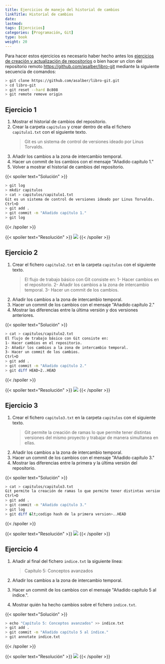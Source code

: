```yaml
---
title: Ejercicios de manejo del historial de cambios
linkTitle: Historial de cambios
date: 
lastmod:
tags: [Ejercicios]
categories: [Programación, Git]
type: book
weight: 20
---
```


<i class="fas fa-exclamation-triangle" style="color:red"></i> Para hacer estos ejercicios es necesario haber hecho antes los  [ejercicios de creación y actualización de repositorios](/git/ejercicios/creacion-actualizacion-repositorios.html) o bien hacer un clon del repositorio remoto https://github.com/asalber/libro-git mediante la siguiente secuencia de comandos:

```sh
> git clone https://github.com/asalber/libro-git.git
> cd libro-git
> git reset --hard 8c808
> git remote remove origin
```

## Ejercicio 1
1. Mostrar el historial de cambios del repositorio.
2. Crear la carpeta `capitulos` y crear dentro de ella el fichero `capitulo1.txt` con el siguiente texto.
    > Git es un sistema de control de versiones ideado por Linus Torvalds.
3. Añadir los cambios a la zona de intercambio temporal.
4. Hacer un commit de los cambios con el mensaje "Añadido capítulo 1."
5. Volver a mostrar el historial de cambios del repositorio.

{{< spoiler text="Solución" >}}
```sh
> git log
> mkdir capitulos
> cat > capitulos/capitulo1.txt
Git es un sistema de control de versiones ideado por Linus Torvalds.
Ctrl+D
> git add .
> git commit -m "Añadido capítulo 1."
> git log
```
{{< /spoiler >}}

{{< spoiler text="Resolución" >}}
<img src="../soluciones/historial-cambios/ejercicio1.gif" />
{{< /spoiler >}}

## Ejercicio 2

1. Crear el fichero `capitulo2.txt` en la carpeta `capitulos` con el siguiente texto.
    > El flujo de trabajo básico con Git consiste en:
    1- Hacer cambios en el repositorio.
    2- Añadir los cambios a la zona de intercambio temporal.
    3- Hacer un commit de los cambios.
2. Añadir los cambios a la zona de intercambio temporal.
3. Hacer un commit de los cambios con el mensaje "Añadido capítulo 2."
4. Mostrar las diferencias entre la última versión y dos versiones anteriores.

{{< spoiler text="Solución" >}}
```sh
> cat > capitulos/capitulo2.txt
El flujo de trabajo básico con Git consiste en:
1- Hacer cambios en el repositorio.
2- Añadir los cambios a la zona de intercambio temporal.
3- Hacer un commit de los cambios.
Ctrl+D
> git add .
> git commit -m "Añadido capítulo 2."
> git diff HEAD~2..HEAD
```
{{< /spoiler >}}

{{< spoiler text="Resolución" >}}
<img src="../soluciones/historial-cambios/ejercicio2.gif" />
{{< /spoiler >}}

## Ejercicio 3

1. Crear el fichero `capitulo3.txt` en la carpeta `capitulos` con el siguiente texto.
    > Git permite la creación de ramas lo que permite tener distintas versiones del mismo proyecto y trabajar de manera simultanea en ellas.
2. Añadir los cambios a la zona de intercambio temporal.
3. Hacer un commit de los cambios con el mensaje "Añadido capítulo 3."
4. Mostrar las diferencias entre la primera y la última versión del repositorio.

{{< spoiler text="Solución" >}}
```sh
> cat > capitulos/capitulo3.txt
Git permite la creación de ramas lo que permite tener distintas versiones del mismo proyecto y trabajar de manera simultanea en ellas.
Ctrl+D
> git add .
> git commit -m "Añadido capítulo 3."
> git log
> git diff &lt;codigo hash de la primera version>..HEAD
```
{{< /spoiler >}}

{{< spoiler text="Resolución" >}}
<img src="../soluciones/historial-cambios/ejercicio3.gif" />
{{< /spoiler >}}

## Ejercicio 4

1. Añadir al final del fichero `indice.txt` la siguiente línea:
    
    > Capítulo 5: Conceptos avanzados

2. Añadir los cambios a la zona de intercambio temporal.
3. Hacer un commit de los cambios con el mensaje "Añadido capítulo 5 al índice.".
4. Mostrar quién ha hecho cambios sobre el fichero `indice.txt`.

{{< spoiler text="Solución" >}}
```sh
> echo "Capítulo 5: Conceptos avanzados" >> indice.txt
> git add .
> git commit -m "Añadido capítulo 5 al índice."
> git annotate indice.txt
```
{{< /spoiler >}}

{{< spoiler text="Resolución" >}}
<img src="../soluciones/creacion-actualizacion-repositorios/ejercicio4.gif" />
{{< /spoiler >}}
